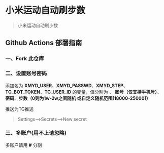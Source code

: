 # 小米运动自动刷步数

> 小米运动自动刷步数

## Github Actions 部署指南

### 一、Fork 此仓库

### 二、设置账号密码

添加名为  **XMYD_USER**、**XMYD_PASSWD**、**XMYD_STEP**、**TG_BOT_TOKEN**、**TG_USER_ID** 的变量，值分别为 、 **账号（仅支持手机号）**、**密码**、**步数（0则为1w-2w之间随机 或自定义随机范围[18000-25000]）**

推送为TG推送

> Settings-->Secrets-->New secret

### 三、多账户(用不上请忽略)

多账户请用 **#** 分割
